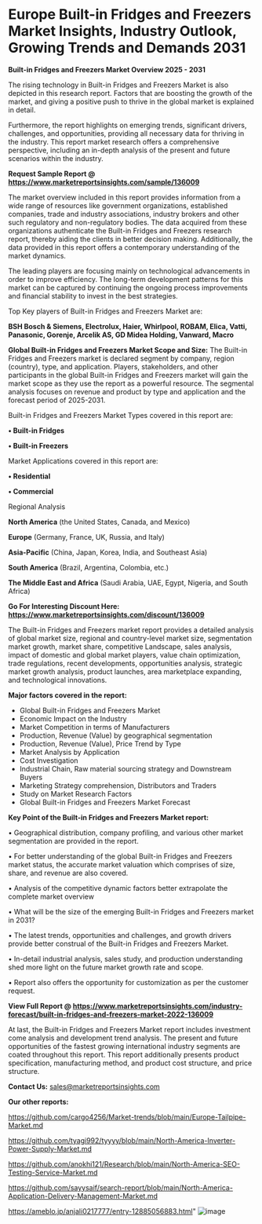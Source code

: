 # Europe Built-in Fridges and Freezers Market Insights, Industry Outlook, Growing Trends and Demands 2031

<Strong> Built-in Fridges and Freezers Market Overview 2025 - 2031</strong>

The rising technology in Built-in Fridges and Freezers Market is also depicted in this research report. Factors that are boosting the growth of the market, and giving a positive push to thrive in the global market is explained in detail.

Furthermore, the report highlights on emerging trends, significant drivers, challenges, and opportunities, providing all necessary data for thriving in the industry. This report market research offers a comprehensive perspective, including an in-depth analysis of the present and future scenarios within the industry.

<strong>Request Sample Report @ <a href=https://www.marketreportsinsights.com/sample/136009>https://www.marketreportsinsights.com/sample/136009</a></strong>

The market overview included in this report provides information from a wide range of resources like government organizations, established companies, trade and industry associations, industry brokers and other such regulatory and non-regulatory bodies. The data acquired from these organizations authenticate the Built-in Fridges and Freezers research report, thereby aiding the clients in better decision making. Additionally, the data provided in this report offers a contemporary understanding of the market dynamics.

The leading players are focusing mainly on technological advancements in order to improve efficiency. The long-term development patterns for this market can be captured by continuing the ongoing process improvements and financial stability to invest in the best strategies.

Top Key players of Built-in Fridges and Freezers Market are:

<strong>BSH Bosch & Siemens, Electrolux, Haier, Whirlpool, ROBAM, Elica, Vatti, Panasonic, Gorenje, Arcelik AS, GD Midea Holding, Vanward, Macro</strong>

<strong><b>Global Built-in Fridges and Freezers Market Scope and Size:</b></strong>
The Built-in Fridges and Freezers market is declared segment by company, region (country), type, and application. Players, stakeholders, and other participants in the global Built-in Fridges and Freezers market will gain the market scope as they use the report as a powerful resource. The segmental analysis focuses on revenue and product by type and application and the forecast period of 2025-2031.

Built-in Fridges and Freezers Market Types covered in this report are:

<strong>• Built-in Fridges

• Built-in Freezers</strong>

Market Applications covered in this report are:

<strong>• Residential

• Commercial</strong> 

Regional Analysis

<strong>North America</strong> (the United States, Canada, and Mexico)

<strong>Europe</strong> (Germany, France, UK, Russia, and Italy)

<strong>Asia-Pacific</strong> (China, Japan, Korea, India, and Southeast Asia)

<strong>South America</strong> (Brazil, Argentina, Colombia, etc.)

<strong>The Middle East and Africa</strong> (Saudi Arabia, UAE, Egypt, Nigeria, and South Africa)

<strong>Go For Interesting Discount Here: <a href=https://www.marketreportsinsights.com/discount/136009>https://www.marketreportsinsights.com/discount/136009</a></strong>

The Built-in Fridges and Freezers market report provides a detailed analysis of global market size, regional and country-level market size, segmentation market growth, market share, competitive Landscape, sales analysis, impact of domestic and global market players, value chain optimization, trade regulations, recent developments, opportunities analysis, strategic market growth analysis, product launches, area marketplace expanding, and technological innovations.

<strong><b>Major factors covered in the report:</b></strong>
<ul>
  <li>Global Built-in Fridges and Freezers Market </li>
  <li>Economic Impact on the Industry</li>
  <li>Market Competition in terms of Manufacturers</li>
  <li>Production, Revenue (Value) by geographical segmentation</li>
  <li>Production, Revenue (Value), Price Trend by Type</li>
  <li>Market Analysis by Application</li>
  <li>Cost Investigation</li>
  <li>Industrial Chain, Raw material sourcing strategy and Downstream Buyers</li>
  <li>Marketing Strategy comprehension, Distributors and Traders</li>
  <li>Study on Market Research Factors</li>
  <li>Global Built-in Fridges and Freezers Market Forecast</li>
</ul>

<strong><b>Key Point of the Built-in Fridges and Freezers Market report:</b></strong>

• Geographical distribution, company profiling, and various other market segmentation are provided in the report.

• For better understanding of the global Built-in Fridges and Freezers market status, the accurate market valuation which comprises of size, share, and revenue are also covered.

• Analysis of the competitive dynamic factors better extrapolate the complete market overview

• What will be the size of the emerging Built-in Fridges and Freezers market in 2031?

• The latest trends, opportunities and challenges, and growth drivers provide better construal of the Built-in Fridges and Freezers Market.

• In-detail industrial analysis, sales study, and production understanding shed more light on the future market growth rate and scope.

• Report also offers the opportunity for customization as per the customer request.

<strong><b>View Full Report @ <a href=https://www.marketreportsinsights.com/industry-forecast/built-in-fridges-and-freezers-market-2022-136009>https://www.marketreportsinsights.com/industry-forecast/built-in-fridges-and-freezers-market-2022-136009</a></b></strong>


At last, the Built-in Fridges and Freezers Market report includes investment come analysis and development trend analysis. The present and future opportunities of the fastest growing international industry segments are coated throughout this report. This report additionally presents product specification, manufacturing method, and product cost structure, and price structure.

<strong>Contact Us:</strong>
sales@marketreportsinsights.com

<strong>Our other reports:</strong>

<a href=https://github.com/cargo4256/Market-trends/blob/main/Europe-Tailpipe-Market.md>https://github.com/cargo4256/Market-trends/blob/main/Europe-Tailpipe-Market.md</a>

<a href=https://github.com/tyagi992/tyyyy/blob/main/North-America-Inverter-Power-Supply-Market.md>https://github.com/tyagi992/tyyyy/blob/main/North-America-Inverter-Power-Supply-Market.md</a>

<a href=https://github.com/anokhi121/Research/blob/main/North-America-SEO-Testing-Service-Market.md>https://github.com/anokhi121/Research/blob/main/North-America-SEO-Testing-Service-Market.md</a>

<a href=https://github.com/sayysaif/search-report/blob/main/North-America-Application-Delivery-Management-Market.md>https://github.com/sayysaif/search-report/blob/main/North-America-Application-Delivery-Management-Market.md</a>

<a href=https://ameblo.jp/anjali0217777/entry-12885056883.html>https://ameblo.jp/anjali0217777/entry-12885056883.html</a>"
![image](https://github.com/user-attachments/assets/8dbbf28f-ed7b-4ef9-ab79-111953a5cb46)
